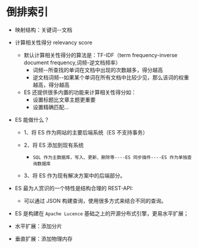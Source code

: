# 倒排索引

- 映射结构：关键词--文档
- 计算相关性得分 relevancy score

  - 默认计算相关性得分的算法是：TF-IDF（term frequency-inverse document frequency,词频-逆文档频率）
    - 词频--所查找的单词在文档中出现的次数越多，得分越高
    - 逆文档词频--如果某个单词在所有文档中比较少见，那么该词的权重越高，得分越高
  - ES 还提供很多内置的功能来计算相关性得分如：
    - 设置标题比文章主题更重要
    - 设置精确匹配...

- ES 能做什么？

  - 1、将 ES 作为网站的主要后端系统（ES 不支持事务）

  - 2、将 ES 添加到现有系统

    - `SQL 作为主数据库，写入、更新、删除等----ES 同步插件----ES 作为单独查询数据库`

  - 3、将 ES 作为现有解决方案中的后端部分。

- ES 最为人赏识的一个特性是结构合理的 REST-API:

  - 可以通过 JSON 构建查询，使用很多方式来结合不同的查询。

- ES 是构建在 `Apache Lucence` 基础之上的开源分布式引擎，更易水平扩展；

- 水平扩展：添加分片

- 垂直扩展：添加物理内存
